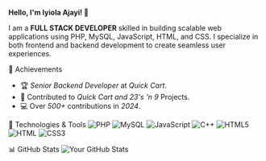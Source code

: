 **Hello, I'm Iyiola Ajayi! 👋**

I am a **FULL STACK DEVELOPER** skilled in building scalable web applications using PHP, MySQL, JavaScript, HTML, and CSS. 
I specialize in both frontend and backend development to create seamless user experiences.

🌟 Achievements
- 🏆 *Senior Backend Developer* at *Quick Cart*.
- 🚀 Contributed to *Quick Cart and 23's 'n 9* Projects.
- 💻 Over *500+* contributions in *2024*.

🔧 Technologies & Tools
![PHP](https://img.shields.io/badge/-PHP-777BB4?logo=php&logoColor=white)
![MySQL](https://img.shields.io/badge/-MySQL-4479A1?logo=mysql&logoColor=white)
![JavaScript](https://img.shields.io/badge/-JavaScript-F7DF1E?logo=javascript&logoColor=black)
![C++](https://img.shields.io/badge/-C++-00599C?logo=c%2B&logoColor=white)
![HTML5](https://img.shields.io/badge/-HTML5-red?logo=html5&logoColor=white)
![HTML](https://img.shields.io/badge/-HTML-orange?logo=html&logoColor=white)
![CSS3](https://img.shields.io/badge/-CSS3-blue?logo=css3&logoColor=white)

📊 GitHub Stats
![Your GitHub Stats](https://github-readme-stats.vercel.app/api?username=Waydedd&show_icons=true&theme=dark&hide_rank=true)
